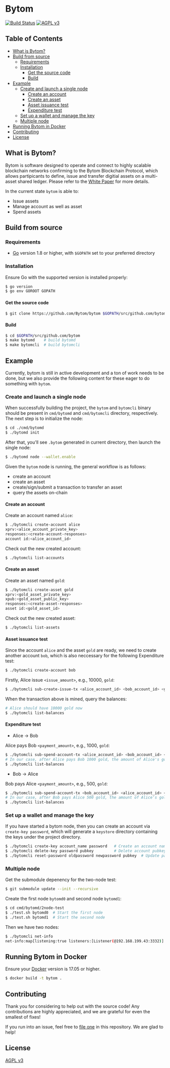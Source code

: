 Bytom
=====
[![Build Status](https://travis-ci.org/Bytom/bytom.svg)](https://travis-ci.org/Bytom/bytom)
[![AGPL v3](https://img.shields.io/badge/license-AGPL%20v3-brightgreen.svg)](./LICENSE)

## Table of Contents
<!-- vim-markdown-toc GFM -->

* [What is Bytom?](#what-is-bytom)
* [Build from source](#build-from-source)
  * [Requirements](#requirements)
  * [Installation](#installation)
    * [Get the source code](#get-the-source-code)
    * [Build](#build)
* [Example](#example)
  * [Create and launch a single node](#create-and-launch-a-single-node)
    * [Create an account](#create-an-account)
    * [Create an asset](#create-an-asset)
    * [Asset issuance test](#asset-issuance-test)
    * [Expenditure test](#expenditure-test)
  * [Set up a wallet and manage the key](#set-up-a-wallet-and-manage-the-key)
  * [Multiple node](#multiple-node)
* [Running Bytom in Docker](#running-bytom-in-docker)
* [Contributing](#contributing)
* [License](#license)

<!-- vim-markdown-toc -->

## What is Bytom?

Bytom is software designed to operate and connect to highly scalable blockchain networks confirming to the Bytom Blockchain Protocol, which allows partipicants to define, issue and transfer digitial assets on a multi-asset shared ledger. Please refer to the [White Paper](https://github.com/Bytom/wiki/blob/master/White-Paper/%E6%AF%94%E5%8E%9F%E9%93%BE%E6%8A%80%E6%9C%AF%E7%99%BD%E7%9A%AE%E4%B9%A6-%E8%8B%B1%E6%96%87%E7%89%88.md) for more details.

In the current state `bytom` is able to:

- Issue assets
- Manage account as well as asset
- Spend assets

## Build from source

### Requirements

- [Go](https://golang.org/doc/install) version 1.8 or higher, with `$GOPATH` set to your preferred directory

### Installation

Ensure Go with the supported version is installed properly:

```bash
$ go version
$ go env GOROOT GOPATH
```

#### Get the source code

``` bash
$ git clone https://github.com/Bytom/bytom $GOPATH/src/github.com/bytom
```

#### Build

``` bash
$ cd $GOPATH/src/github.com/bytom
$ make bytomd    # build bytomd
$ make bytomcli  # build bytomcli
```

## Example

Currently, bytom is still in active development and a ton of work needs to be done, but we also provide the following content for these eager to do something with `bytom`.

### Create and launch a single node

When successfully building the project, the `bytom` and `bytomcli` binary should be present in `cmd/bytomd` and `cmd/bytomcli` directory, respectively. The next step is to initialize the node:

```bash
$ cd ./cmd/bytomd
$ ./bytomd init
```

After that, you'll see `.bytom` generated in current directory, then launch the single node:

``` bash
$ ./bytomd node --wallet.enable
```

Given the `bytom` node is running, the general workflow is as follows:

- create an account
- create an asset
- create/sign/submit a transaction to transfer an asset
- query the assets on-chain


#### Create an account

Create an account named `alice`:

```bash
$ ./bytomcli create-account alice
xprv:<alice_account_private_key>
responses:<create-account-responses>
account id:<alice_account_id>
```

Check out the new created account:

```bash
$ ./bytomcli list-accounts
```

#### Create an asset

Create an asset named `gold`:

```bash
$ ./bytomcli create-asset gold
xprv:<gold_asset_private_key>
xpub:<gold_asset_public_key>
responses:<create-asset-responses>
asset id:<gold_asset_id>
```

Check out the new created asset:

```bash
$ ./bytomcli list-assets
```

#### Asset issuance test

Since the account `alice` and the asset `gold` are ready, we need to create another account `bob`, which is also neccessary for the following Expenditure test:

```bash
$ ./bytomcli create-account bob
```

Firstly, Alice issue `<issue_amount>`, e.g., 10000, `gold`:

```bash
$ ./bytomcli sub-create-issue-tx <alice_account_id> <bob_account_id> <gold_asset_id> <gold_asset_private_key> <issue_amount>
```

When the transaction above is mined, query the balances:

```bash
# Alice should have 10000 gold now
$ ./bytomcli list-balances
```

#### Expenditure test

- Alice -> Bob

Alice pays Bob `<payment_amount>`, e.g., 1000, `gold`:

```bash
$ ./bytomcli sub-spend-account-tx <alice_account_id> <bob_account_id> <gold_asset_id> <alice_private_key> <payment_amount>
# In our case, after Alice pays Bob 1000 gold, the amount of Alice's gold should be 9000, Bob's balances should be 1000
$ ./bytomcli list-balances
```

- Bob -> Alice

Bob pays Alice `<payment_amount>`, e.g., 500, `gold`:

```bash
$ ./bytomcli sub-spend-account-tx <bob_account_id> <alice_account_id> <gold_asset_id> <bob_private_key> <payment_amount>
# In our case, after Bob pays Alice 500 gold, the amount of Alice's gold should be 9500, Bob's balances should be 500
$ ./bytomcli list-balances
```

### Set up a wallet and manage the key

If you have started a bytom node, then you can create an account via `create-key password`, which will generate a `keystore` directory containing the keys under the project directory.

```bash
$ ./bytomcli create-key account_name password   # Create an account named account_name using password
$ ./bytomcli delete-key password pubkey         # Delete account pubkey
$ ./bytomcli reset-password oldpassword newpassword pubkey  # Update password
```

### Multiple node

Get the submodule depenency for the two-node test:

```bash
$ git submodule update --init --recursive
```

Create the first node `bytomd0` and second node `bytomd1`:

```bash
$ cd cmd/bytomd/2node-test
$ ./test.sh bytomd0  # Start the first node
$ ./test.sh bytomd1  # Start the second node
```

Then we have two nodes:

```bash
$ ./bytomcli net-info
net-info:map[listening:true listeners:[Listener(@192.168.199.43:3332)] peers:[map[node_info:map[listen_addr:192.168.199.43:3333 version:0.1.2 other:[wire_version=0.6.2 p2p_version=0.5.0] pub_key:D6B76D1B4E9D7E4D81BA5FAAE9359302446488495A29D7E70AF84CDFEA186D66 moniker:anonymous network:bytom remote_addr:127.0.0.1:51036] is_outbound:false connection_status:map[RecvMonitor:map[Start:2017-10-30T13:45:47.18+08:00 Bytes:425130 AvgRate:27010 Progress:0 Active:true Idle:1.04e+09 Samples:42 InstRate:4591 CurRate:3540 PeakRate:114908 BytesRem:0 TimeRem:0 Duration:1.574e+10] Channels:[map[RecentlySent:5332 ID:64 SendQueueCapacity:100 SendQueueSize:0 Priority:5]] SendMonitor:map[Active:true Idle:1.24e+09 Bytes:16240 Samples:41 CurRate:125 AvgRate:1032 Progress:0 Start:2017-10-30T13:45:47.18+08:00 Duration:1.574e+10 InstRate:147 PeakRate:4375 BytesRem:0 TimeRem:0]]]]]
```

## Running Bytom in Docker

Ensure your [Docker](https://www.docker.com/) version is 17.05 or higher.

```bash
$ docker build -t bytom .
```

## Contributing

Thank you for considering to help out with the source code! Any contributions are highly appreciated, and we are grateful for even the smallest of fixes!

If you run into an issue, feel free to [file one](https://github.com/Bytom/bytom/issues/) in this repository. We are glad to help!

## License

[AGPL v3](./LICENSE)
